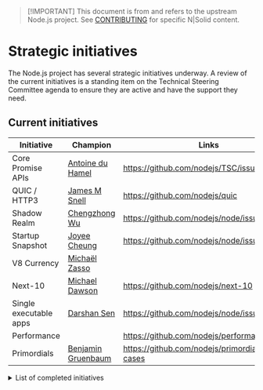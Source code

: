 > \[!IMPORTANT]
> This document is from and refers to the upstream Node.js project.
> See [CONTRIBUTING](../../CONTRIBUTING.md) for specific N|Solid content.

# Strategic initiatives

The Node.js project has several strategic initiatives underway. A review of the
current initiatives is a standing item on the Technical Steering Committee
agenda to ensure they are active and have the support they need.

## Current initiatives

| Initiative             | Champion                         | Links                                             |
| ---------------------- | -------------------------------- | ------------------------------------------------- |
| Core Promise APIs      | [Antoine du Hamel][aduh95]       | <https://github.com/nodejs/TSC/issues/1094>       |
| QUIC / HTTP3           | [James M Snell][jasnell]         | <https://github.com/nodejs/quic>                  |
| Shadow Realm           | [Chengzhong Wu][legendecas]      | <https://github.com/nodejs/node/issues/42528>     |
| Startup Snapshot       | [Joyee Cheung][joyeecheung]      | <https://github.com/nodejs/node/issues/35711>     |
| V8 Currency            | [Michaël Zasso][targos]          |                                                   |
| Next-10                | [Michael Dawson][mhdawson]       | <https://github.com/nodejs/next-10>               |
| Single executable apps | [Darshan Sen][RaisinTen]         | <https://github.com/nodejs/node/issues/43432>     |
| Performance            |                                  | <https://github.com/nodejs/performance>           |
| Primordials            | [Benjamin Gruenbaum][benjamingr] | <https://github.com/nodejs/primordials-use-cases> |

<details>
<summary>List of completed initiatives</summary>

## Completed initiatives

| Initiative         | Champion                   | Links                                                                |
| ------------------ | -------------------------- | -------------------------------------------------------------------- |
| Build resources    | Michael Dawson             | <https://github.com/nodejs/build/issues/1154#issuecomment-448418977> |
| CVE Management     | Michael Dawson             | <https://github.com/nodejs/security-wg/issues/33>                    |
| Governance         | Myles Borins               |                                                                      |
| Moderation Team    | Rich Trott                 | <https://github.com/nodejs/TSC/issues/329>                           |
| Modules            | Myles Borins               | <https://github.com/nodejs/modules>                                  |
| N-API              | Michael Dawson             | <https://github.com/nodejs/abi-stable-node>                          |
| npm Integration    | Myles Borins               | <https://github.com/nodejs/node/pull/21594>                          |
| OpenSSL Evolution  | Rod Vagg                   | <https://github.com/nodejs/TSC/issues/677>                           |
| Open Web Standards | Myles Borins, Joyee Cheung | <https://github.com/nodejs/open-standards>                           |
| VM module fix      | Franziska Hinkelmann       | <https://github.com/nodejs/node/issues/6283>                         |
| Workers            | Anna Henningsen            | <https://github.com/nodejs/worker>                                   |

</details>

[RaisinTen]: https://github.com/RaisinTen
[aduh95]: https://github.com/aduh95
[benjamingr]: https://github.com/benjamingr
[jasnell]: https://github.com/jasnell
[joyeecheung]: https://github.com/joyeecheung
[legendecas]: https://github.com/legendecas
[mhdawson]: https://github.com/mhdawson
[targos]: https://github.com/targos
